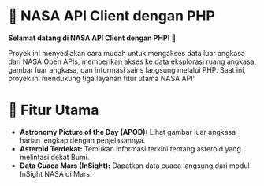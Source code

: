 # 🚀 NASA API Client dengan PHP
**Selamat datang di NASA API Client dengan PHP! 🎉**

Proyek ini menyediakan cara mudah untuk mengakses data luar angkasa dari NASA Open APIs, memberikan akses ke data eksplorasi ruang angkasa, gambar luar angkasa, dan informasi sains langsung melalui PHP. Saat ini, proyek ini mendukung tiga layanan fitur utama NASA API:

# 🌌 Fitur Utama

 - **Astronomy Picture of the Day (APOD):** Lihat gambar luar angkasa harian lengkap dengan penjelasannya.
 - **Asteroid Terdekat:** Temukan informasi terkini tentang asteroid yang melintasi dekat Bumi.
 - **Data Cuaca Mars (InSight):** Dapatkan data cuaca langsung dari modul InSight NASA di Mars.

